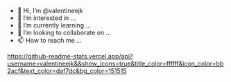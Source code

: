 - 👋 Hi, I’m @valentineejk
- 👀 I’m interested in ...
- 🌱 I’m currently learning ...
- 💞️ I’m looking to collaborate on ...
- 📫 How to reach me ...

<!---
valentineejk/valentineejk is a ✨ special ✨ repository because its `README.md` (this file) appears on your GitHub profile.
You can click the Preview link to take a look at your changes.
--->

https://github-readme-stats.vercel.app/api?username=valentineejk&&show_icons=true&title_color=ffffff&icon_color=bb2acf&text_color=daf7dc&bg_color=151515
